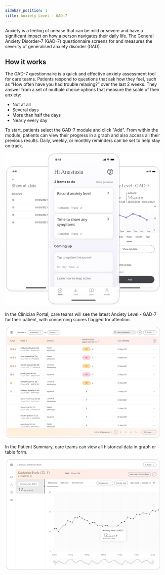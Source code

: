 ```yaml
---
sidebar_position: 1
title: Anxiety Level - GAD-7
---
```


Anxiety is a feeling of unease that can be mild or severe and have a significant impact on how a person navigates their daily life. The General Anxiety Disorder-7 (GAD-7) questionnaire screens for and measures the severity of generalised anxiety disorder (GAD). 

## How it works

The GAD-7 questionnaire is a quick and effective anxiety assessment tool for care teams. Patients respond to questions that ask how they feel, such as “How often have you had trouble relaxing?” over the last 2 weeks. They answer from a set of multiple choice options that measure the scale of their anxiety:
- Not at all
- Several days
- More than half the days
- Nearly every day

To start, patients select the GAD-7 module and click "Add". From within the module, patients can view their progress in a graph and also access all their previous results. Daily, weekly, or monthly reminders can be set to help stay on track.

![Anxiety Level - GAD-7 in the Huma App](./assets/anxiety-level-gad-7.png)

In the Clinician Portal, care teams will see the latest Anxiety Level - GAD-7 for their patient, with concerning scores flagged for attention. 

![Clinician view of Anxiety Level - GAD-7](./assets/cp-patient-list-gad-7.png)

In the Patient Summary, care teams can view all historical data in graph or table form.

![Clinician view of Anxiety Level - GAD-7](./assets/cp-module-details-gad-7.png)
